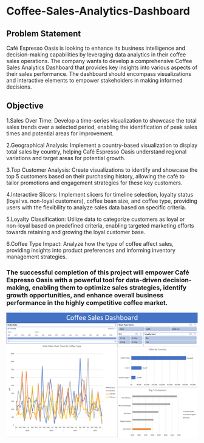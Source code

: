 # Coffee-Sales-Analytics-Dashboard
## Problem Statement
Café Espresso Oasis is looking to enhance its business intelligence and decision-making capabilities by leveraging data analytics in their coffee sales operations. 
The company wants to develop a comprehensive Coffee Sales Analytics Dashboard that provides key insights into various aspects of their sales performance. 
The dashboard should encompass visualizations and interactive elements to empower stakeholders in making informed decisions.
## Objective
1.Sales Over Time: Develop a time-series visualization to showcase the total sales trends over a selected period, enabling the identification of peak sales times and potential areas for improvement.

2.Geographical Analysis: Implement a country-based visualization to display total sales by country, helping Café Espresso Oasis understand regional variations and target areas for potential growth.

3.Top Customer Analysis: Create visualizations to identify and showcase the top 5 customers based on their purchasing history, allowing the café to tailor promotions and engagement strategies for these key customers.

4.Interactive Slicers: Implement slicers for timeline selection, loyalty status (loyal vs. non-loyal customers), coffee bean size, and coffee type, providing users with the flexibility to analyze sales data based on specific criteria.

5.Loyalty Classification: Utilize data to categorize customers as loyal or non-loyal based on predefined criteria, enabling targeted marketing efforts towards retaining and growing the loyal customer base.

6.Coffee Type Impact: Analyze how the type of coffee affect sales, providing insights into product preferences and informing inventory management strategies.

### The successful completion of this project will empower Café Espresso Oasis with a powerful tool for data-driven decision-making, enabling them to optimize sales strategies, identify growth opportunities, and enhance overall business performance in the highly competitive coffee market.

![Alt text](coffee_sales01.png)
